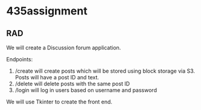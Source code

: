 # 435assignment

## RAD
We will create a Discussion forum application.

Endpoints:
1) /create will create posts which will be stored using block storage via S3. Posts will have a post ID and text. 
2) /delete will delete posts with the same post ID
3) /login will log in users based on username and password

We will use Tkinter to create the front end.
